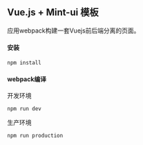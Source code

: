 ## Vue.js + Mint-ui 模板
应用webpack构建一套Vuejs前后端分离的页面。




#### 安装
```
npm install
```

#### webpack编译
开发环境
```
npm run dev
```
生产环境
```
npm run production
```
